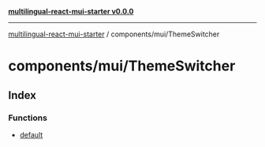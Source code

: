 [**multilingual-react-mui-starter v0.0.0**](../../../README.md)

---

[multilingual-react-mui-starter](../../../modules.md) / components/mui/ThemeSwitcher

# components/mui/ThemeSwitcher

## Index

### Functions

- [default](functions/default.md)
